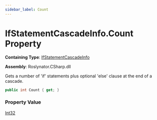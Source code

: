 ```yaml
---
sidebar_label: Count
---
```


# IfStatementCascadeInfo\.Count Property

**Containing Type**: [IfStatementCascadeInfo](../index.md)

**Assembly**: Roslynator\.CSharp\.dll

  
Gets a number of 'if' statements plus optional 'else' clause at the end of a cascade\.

```csharp
public int Count { get; }
```

### Property Value

[Int32](https://docs.microsoft.com/en-us/dotnet/api/system.int32)

